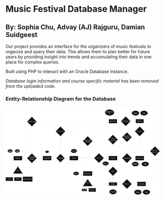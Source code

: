 # Music Festival Database Manager

## By: Sophia Chu, Advay (AJ) Rajguru, Damian Suidgeest

Our project provides an interface for the organizers of music festivals to organize and query their data. This allows them to plan better for future years by providing insight into trends and accumulating their data in one place for complex queries.

Built using PHP to interact with an Oracle Database instance.

_Database login information and course specific material has been removed from the uploaded code._

### Entity-Relationship Diagram for the Database
![Entity-Relationship Diagram](./ER%20Diagram.png)
